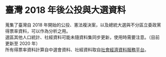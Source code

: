 # 臺灣 2018 年後公投與大選資料
蒐集了臺灣自 2018 年開始的公投、憲法複決案，以及總統大選與不分區立委政黨得票率資料，可以作為分析之用。\
選區其他人口統計、社經資料可能未隨資料集同步更新，使用時需要注意。（目前更新至 2020 年）\
所有得票率資料計算自中選會資料、社經資料取自[社會經濟資料服務平台](https://segis.moi.gov.tw/STAT/Web/Platform/QueryInterface/STAT_QueryTopProduct.aspx)。
